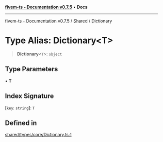 [**fivem-ts - Documentation v0.7.5**](../../../README.md) • **Docs**

***

[fivem-ts - Documentation v0.7.5](../../../README.md) / [Shared](../README.md) / Dictionary

# Type Alias: Dictionary\<T\>

> **Dictionary**\<`T`\>: `object`

## Type Parameters

• **T**

## Index Signature

 \[`key`: `string`\]: `T`

## Defined in

[shared/types/core/Dictionary.ts:1](https://github.com/Purpose-Dev/fivem-ts/blob/main/src/shared/types/core/Dictionary.ts#L1)
